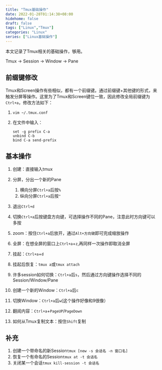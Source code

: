 ```yaml
---
title: "Tmux基础操作"
date: 2022-01-28T01:14:38+08:00
hidehome: false
draft: false
tags: ["Linux","Tmux"]
categories: "Linux"
series: ["Linux基础操作"]
---
```

本文记录了Tmux相关的基础操作，够用。
<!--more-->
Tmux -> Session -> Window -> Pane 

## 前缀键修改

Tmux和Screen操作有些相似，都有一个前缀键。通过前缀键+其他键的形式，来触发分屏等操作。这里为了Tmux和Screen键位一致，因此修改全局前缀键为`Ctrl+a`，修改方法如下：

1. `vim ~/.tmux.conf`
2. 在文件中输入：

    ```vim
    set -g prefix C-a
    unbind C-b
    bind C-a send-prefix
    ```

## 基本操作

1. 创建：直接输入tmux
2. 分屏，分出一个新的Pane

    1. 横向分屏`Ctrl+a`后按`%`
    2. 纵向分屏`Ctrl+a`后按`"`
3. 退出`Ctrl+d`
4. 切换`Ctrl+a`后按键盘方向键，可选择操作不同的Pane，注意此时方向键可以多按
5. zoom：按住`Ctrl+a`后放开，通过`Alt+方向键`即可完成缩放操作
6. 全屏：在想全屏的窗口上`Ctrl+a`+`z`,再同样一次操作即取消全屏
7. 挂起：`Ctrl+a`+`d`
8. 挂起后恢复：`tmux a`或`tmux attach`
9. 许多session如何切换：`Ctrl+a`后`s`，然后通过方向键操作选择不同的Session/Window/Pane
10. 创建一个新的Window：`Ctrl+a`后`c`
11. 切换Window：`Ctrl+a`后`w`(这个操作好像和9很像）
12. 翻阅内容：`Ctrl+a`+`PageUP`/`PageDown`
13. 如何从Tmux复制文本：按住`Shift`复制

## 补充

1. 创建一个带命名的新Session`tmux [new -s 会话名 -n 窗口名] `
2. 恢复一个有命名的Session`tmux at -t 会话名`
3. 关闭某一个会话`tmux kill-session -t 会话名`
